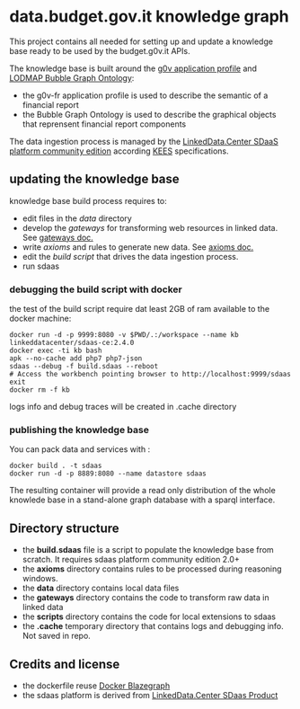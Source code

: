 # data.budget.gov.it knowledge graph

This project contains all needed for setting up and update a knowledge base ready to be used by the budget.g0v.it APIs.

The knowledge base is built around the [g0v application profile](https://github.com/g0v-it/ontologies/tree/master/fr-ap) and  [LODMAP Bubble Graph Ontology](https://github.com/linkeddatacenter/LODMAP-ontologies/tree/master/v1/bgo):

- the g0v-fr application profile is used to describe the semantic of a financial report
- the Bubble Graph Ontology is used to describe the graphical objects that reprensent financial report components

The data ingestion process is managed by the [LinkedData.Center SDaaS platform community edition](https://github.com/linkeddatacenter/sdaas-ce) according [KEES](http://linkeddata.center/kees) specifications. 


## updating the knowledge base

knowledge base build process requires to:

- edit files in the *data* directory
- develop the *gateways* for transforming web resources in linked data. See [gateways doc.](gateways/README.md)
- write *axioms* and rules to generate new data. See [axioms doc.](axioms/README.md)
- edit the *build script* that drives the data ingestion process.
- run sdaas

### debugging the build script with docker

the test of the build script require dat least 2GB of ram available to the docker machine:

```
docker run -d -p 9999:8080 -v $PWD/.:/workspace --name kb linkeddatacenter/sdaas-ce:2.4.0
docker exec -ti kb bash
apk --no-cache add php7 php7-json
sdaas --debug -f build.sdaas --reboot
# Access the workbench pointing browser to http://localhost:9999/sdaas
exit
docker rm -f kb
```

logs info and debug traces will be created in .cache directory


 
### publishing  the knowledge base

You can pack data and services with :

```
docker build . -t sdaas
docker run -d -p 8889:8080 --name datastore sdaas
```

The resulting container will provide a read only distribution of the whole knowlede base in a stand-alone graph database with a sparql interface.


## Directory structure

- the **build.sdaas** file is a script to populate the knowledge base from scratch. It requires sdaas platform community edition 2.0+
- the **axioms** directory contains rules to be processed during reasoning windows.
- the **data** directory contains local data files
- the **gateways** directory contains the code to transform raw data in linked data
- the **scripts** directory contains the code for local extensions to sdaas
- the **.cache** temporary directory that contains logs and debugging info. Not saved in repo.


## Credits and license

- the dockerfile reuse [Docker Blazegraph](https://github.com/lyrasis/docker-blazegraph)
- the sdaas platform is derived from [LinkedData.Center SDaas Product](https://it.linkeddata.center/p/sdaas)

